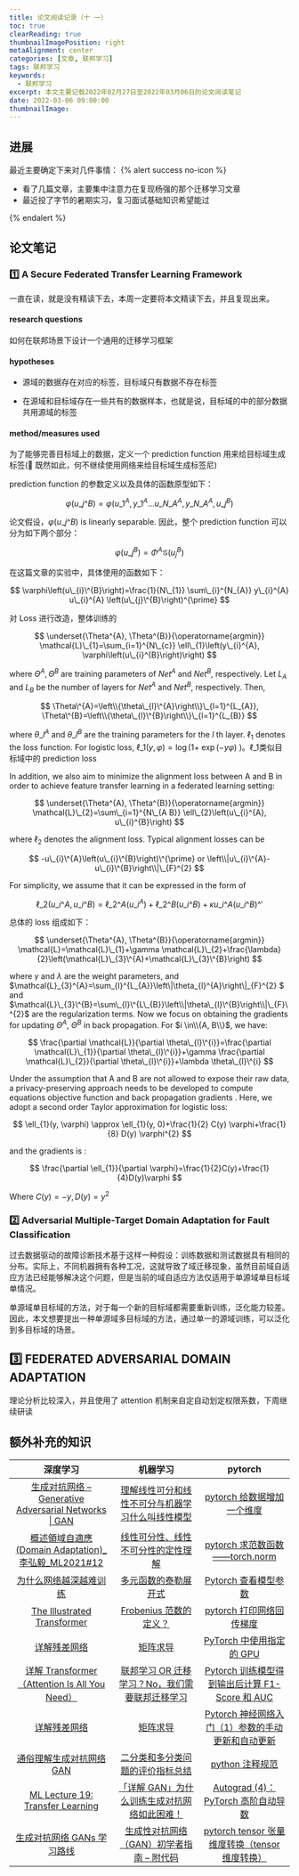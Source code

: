 ```yaml
---
title: 论文阅读记录（十 一）
toc: true
clearReading: true
thumbnailImagePosition: right
metaAlignment: center
categories: [文章, 联邦学习]
tags: 联邦学习
keywords:
  - 联邦学习
excerpt: 本文主要记载2022年02月27日至2022年03月06日的论文阅读笔记
date: 2022-03-06 09:00:00
thumbnailImage:
---
```


<!-- toc -->

## 进展

最近主要确定下来对几件事情：
{% alert success no-icon %}

- 看了几篇文章，主要集中注意力在复现杨强的那个迁移学习文章
- 最近投了字节的暑期实习，复习面试基础知识希望能过

{% endalert %}

## 论文笔记

### :one: A Secure Federated Transfer Learning Framework

一直在读，就是没有精读下去，本周一定要将本文精读下去，并且复现出来。

#### research questions

如何在联邦场景下设计一个通用的迁移学习框架

#### hypotheses

- 源域的数据存在对应的标签，目标域只有数据不存在标签

- 在源域和目标域存在一些共有的数据样本，也就是说，目标域的中的部分数据共用源域的标签

#### method/measures used

为了能够完善目标域上的数据，定义一个 prediction function 用来给目标域生成标签(:thinking: 既然如此，何不继续使用网络来给目标域生成标签尼)

prediction function 的参数定义以及具体的函数原型如下：

$$
\varphi\left(u\_{j}\^{B}\right)=\varphi\left(u\_{1}^{A}, y\_{1}^{A} \ldots u\_{N\_{A}}^{A}, y\_{N\_{A}}^{A}, u\_{j}^{B}\right)
$$

论文假设，$\varphi\left(u\_{j}\^{B}\right)$ is linearly separable. 因此，整个 prediction function 可以分为如下两个部分：

$$
\varphi\left(u\_{j} ^{B} \right)=\Phi^{A} \mathcal{G}\left(u_{j}^{B}\right)
$$

在这篇文章的实验中，具体使用的函数如下：

$$
\varphi\left(u\_{i}\^{B}\right)=\frac{1}{N\_{1}} \sum\_{i}^{N_{A}} y\_{i}^{A} u\_{i}^{A} \left(u\_{j}\^{B}\right)^{\prime}
$$

对 Loss 进行改造，整体训练的

$$
\underset{\Theta^{A}, \Theta^{B}}{\operatorname{argmin}} \mathcal{L}\_{1}=\sum_{i=1}^{N\_{c}} \ell\_{1}\left(y\_{i}^{A}, \varphi\left(u\_{i}^{B}\right)\right)
$$

where $\Theta^{A}, \Theta^{B}$ are training parameters of $N e t^{A}$ and $N e t^{B}$, respectively. Let $L_{A}$ and $L_{B}$ be the number of layers for $N e t^{A}$ and $N e t^{B}$, respectively.
Then,

$$
\Theta\^{A}=\left\\{\theta\_{l}\^{A}\right\\}\_{l=1}^{L_{A}},
\Theta\^{B}=\left\\{\theta\_{l}\^{B}\right\\}\_{l=1}^{L_{B}}
$$

where $\theta\_{l}^{A}$ and $\theta\_{l}^{B}$ are the training parameters for the $l$ th layer. $\ell_{1}$ denotes the loss function. For logistic loss, $\ell\_{1}(y, \varphi)=\log (1+$ $\exp (-y \varphi)$ )。$\ell\_{1}$类似目标域中的 prediction loss

In addition, we also aim to minimize the alignment loss between $\mathrm{A}$ and $\mathrm{B}$ in order to achieve feature transfer learning in a federated learning setting:

$$
\underset{\Theta^{A}, \Theta^{B}}{\operatorname{argmin}} \mathcal{L}\_{2}=\sum\_{i=1}^{N\_{A B}} \ell\_{2}\left(u\_{i}^{A}, u\_{i}^{B}\right)
$$

where $\ell_{2}$ denotes the alignment loss. Typical alignment losses can be

$$
-u\_{i}\^{A}\left(u\_{i}\^{B}\right)\^{\prime} or
\left\\|u\_{i}\^{A}-u\_{i}\^{B}\right\\|\_{F}^{2}
$$

For simplicity, we assume that it can be expressed in the form of

$$
\ell\_{2}\left(u\_{i}\^{A}, u\_{i}\^{B}\right)=\ell\_{2}\^{A}\left(u\_{i}^{A}\right)+\ell\_{2}\^{B}\left(u\_{i}\^{B}\right)+\kappa u\_{i}\^{A}\left(u\_{i}\^{B}\right)\^{\prime}
$$

总体的 loss 组成如下：

$$
\underset{\Theta^{A}, \Theta^{B}}{\operatorname{argmin}} \mathcal{L}=\mathcal{L}\_{1}+\gamma \mathcal{L}\_{2}+\frac{\lambda}{2}\left(\mathcal{L}\_{3}\^{A}+\mathcal{L}\_{3}\^{B}\right)
$$

where $\gamma$ and $\lambda$ are the weight parameters, and $\mathcal{L}\_{3}\^{A}=\sum\_{l}\^{L\_{A}}\left\\|\theta\_{l}\^{A}\right\\|\_{F}\^{2}
$ and $\mathcal{L}\_{3}\^{B}=\sum\_{l}\^{L\_{B}}\left\\|\theta\_{l}\^{B}\right\\|\_{F}\^{2}$ are the regularization terms. Now we focus on obtaining the gradients for updating $\Theta^{A}$, $\Theta^{B}$ in back propagation. For $i \in\\{A, B\\}$, we have:

$$
\frac{\partial \mathcal{L}}{\partial \theta\_{l}\^{i}}=\frac{\partial \mathcal{L}\_{1}}{\partial \theta\_{l}\^{i}}+\gamma \frac{\partial \mathcal{L}\_{2}}{\partial \theta\_{l}\^{i}}+\lambda \theta\_{l}\^{i}
$$

Under the assumption that $\mathrm{A}$ and $\mathrm{B}$ are not allowed to expose their raw data, a privacy-preserving approach needs to be developed to compute equations objective function and back propagation gradients . Here, we adopt a second order Taylor approximation for logistic loss:

$$
\ell_{1}(y, \varphi) \approx \ell_{1}(y, 0)+\frac{1}{2} C(y) \varphi+\frac{1}{8} D(y) \varphi^{2}
$$

and the gradients is :

$$
\frac{\partial \ell_{1}}{\partial \varphi}=\frac{1}{2}C(y)+\frac{1}{4}D(y)\varphi
$$

Where $C(y) = -y,D(y) = y^2$

### :two: Adversarial Multiple-Target Domain Adaptation for Fault Classification

过去数据驱动的故障诊断技术基于这样一种假设：训练数据和测试数据具有相同的分布。实际上，不同机器拥有各种工况，这就导致了域迁移现象，虽然目前域自适应方法已经能够解决这个问题，但是当前的域自适应方法仅适用于单源域单目标域单情况。

单源域单目标域的方法，对于每一个新的目标域都需要重新训练，泛化能力较差。因此，本文想要提出一种单源域多目标域的方法，通过单一的源域训练，可以泛化到多目标域的场景。

## :three: FEDERATED ADVERSARIAL DOMAIN ADAPTATION

理论分析比较深入，并且使用了 attention 机制来自定自动划定权限系数，下周继续研读

## 额外补充的知识

|                                                                                                        深度学习                                                                                                         |                                                           机器学习                                                           |                                                             pytorch                                                             |
| :---------------------------------------------------------------------------------------------------------------------------------------------------------------------------------------------------------------------: | :--------------------------------------------------------------------------------------------------------------------------: | :-----------------------------------------------------------------------------------------------------------------------------: |
|                                                             [生成对抗网络 – Generative Adversarial Networks \| GAN](https://easyai.tech/ai-definition/gan/)                                                             |       [理解线性可分和线性不可分与机器学习什么叫线性模型](https://blog.csdn.net/qq_45079973/article/details/104051441)        |                      [pytorch 给数据增加一个维度](https://blog.csdn.net/itnerd/article/details/101564698)                       |
| [概述領域自適應 (Domain Adaptation)\_李弘毅\_ML2021#12](https://medium.com/@ze_lig/%E6%A6%82%E8%BF%B0%E9%A0%98%E5%9F%9F%E8%87%AA%E9%81%A9%E6%87%89-domain-adaptation-%E6%9D%8E%E5%BC%98%E6%AF%85-ml2021-12-5c3e2ee932e) |                   [线性可分性、线性不可分性的定性理解](https://www.cnblogs.com/MyUniverse/p/10147187.html)                   |                    [pytorch 求范数函数——torch.norm](https://www.cnblogs.com/wanghui-garcia/p/11266298.html)                     |
|                                                                  [为什么网络越深越难训练](https://blog.csdn.net/qq_35900810/article/details/106048064)                                                                  |                                [多元函数的泰勒展开式](https://zhuanlan.zhihu.com/p/33316479)                                 |                        [Pytorch 查看模型参数](https://blog.csdn.net/happyday_d/article/details/88745645)                        |
|                                                                    [The Illustrated Transformer](http://jalammar.github.io/illustrated-transformer/)                                                                    |                              [Frobenius 范数的定义？](https://www.zhihu.com/question/22475774)                               |                      [pytorch 打印网络回传梯度](https://blog.csdn.net/Jee_King/article/details/103017077)                       |
|                                                                                  [详解残差网络](https://zhuanlan.zhihu.com/p/42706477)                                                                                  |                                      [矩阵求导](https://fei-wang.github.io/matrix.html)                                      |                         [PyTorch 中使用指定的 GPU](https://www.cnblogs.com/darkknightzh/p/6836568.html)                         |
|                                                                 [详解 Transformer （Attention Is All You Need）](https://zhuanlan.zhihu.com/p/48508221)                                                                 |              [联邦学习 OR 迁移学习？No，我们需要联邦迁移学习](https://www.jiqizhixin.com/articles/2020-11-18-9)              | [Pytorch 训练模型得到输出后计算 F1-Score 和 AUC](https://www.yuque.com/books/share/9f4576fb-9aa9-4965-abf3-b3a36433faa6/td13lh) |
|                                                                                  [详解残差网络](https://zhuanlan.zhihu.com/p/42706477)                                                                                  |                                      [矩阵求导](https://fei-wang.github.io/matrix.html)                                      |       [Pytorch 神经网络入门（1）参数的手动更新和自动更新](https://blog.csdn.net/OldDriver1995/article/details/115125476)        |
|                                                                            [通俗理解生成对抗网络 GAN](https://zhuanlan.zhihu.com/p/33752313)                                                                            |                [二分类和多分类问题的评价指标总结](https://blog.csdn.net/wf592523813/article/details/95202448)                |                                    [python 注释规范](https://www.jianshu.com/p/4facd9ff2fcd)                                    |
|                                                                     [ML Lecture 19: Transfer Learning](https://www.youtube.com/watch?v=qD6iD4TFsdQ)                                                                     |           [「详解 GAN」为什么训练生成对抗网络如此困难！](https://easyai.tech/blog/gan-why-it-is-so-hard-to-train/)           |   [Autograd (4)：PyTorch 高阶自动导数](https://ajz34.readthedocs.io/zh_CN/latest/ML_Notes/Autograd_Series/Autograd_Hess.html)   |
|                                                                     [生成对抗网络 GANs 学习路线](https://mp.weixin.qq.com/s/jtkz_GA621PfUBbVyNDxUA)                                                                     | [生成性对抗网络（GAN）初学者指南 – 附代码](https://easyai.tech/blog/generative-adversarial-networks-gans-a-beginners-guide/) |           [pytorch tensor 张量维度转换（tensor 维度转换）](https://blog.csdn.net/x_yan033/article/details/104965077)            |
